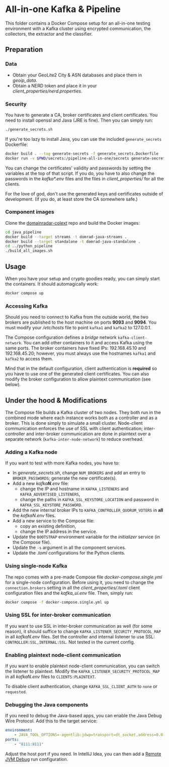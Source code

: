 # All-in-one Kafka & Pipeline

This folder contains a Docker Compose setup for an all-in-one testing environment with a Kafka cluster using encrypted communication, the collectors, the extractor and the classifier.

## Preparation

### Data

- Obtain your GeoLite2 City & ASN databases and place them in *geoip\_data*.
- Obtain a NERD token and place it in your *client\_properties/nerd.properties*.

### Security

You have to generate a CA, broker certificates and client certificates. You need to install openssl and Java (JRE is fine). Then you can simply run:

```bash
./generate_secrets.sh
``` 

If you're too lazy to install Java, you can use the included `generate_secrets` Dockerfile:

```bash
docker build . --tag generate-secrets -f generate_secrets.Dockerfile
docker run -v $PWD/secrets:/pipeline-all-in-one/secrets generate-secrets:latest
```

You can change the certificates' validity and passwords by setting the variables at the top of that script. If you do, you have to also change the passwords in the _kafka\*.env_ files and the files in _client\_properties/_ for all the clients.

For the love of god, don't use the generated keys and certificates outside of development. (If you do, at least store the CA somewhere safe.)

### Component images

Clone the [domainradar-colext](https://github.com/nesfit/domainradar-colext/) repo and build the Docker images:

```bash
cd java_pipeline
docker build --target streams -t domrad-java-streams .
docker build --target standalone -t domrad-java-standalone .
cd ../python_pipeline
./build_all_images.sh
```

## Usage

When you have your setup and crypto goodies ready, you can simply start the containers. It should automagically work:

```bash
docker compose up
```

### Accessing Kafka

Should you need to connect to Kafka from the outside world, the two brokers are published to the host machine on ports **9093** and **9094**. You must modify your */etc/hosts* file to point `kafka1` and `kafka2` to 127.0.0.1.

The Compose configuration defines a *bridge* network `kafka-client-network`. You can add other containers to it and access Kafka using the same ports. The broker containers have fixed IPs: 192.168.45.10 and 192.168.45.20; however, you must always use the hostnames `kafka1` and `kafka2` to access them.

Mind that in the default configuration, client authentication is **required** so you have to use one of the generated client certificates. You can also modify the broker configuration to allow plaintext communication (see below).

## Under the hood & Modifications

The Compose file builds a Kafka cluster of two nodes. They both run in the combined mode where each instance works both as a controller and as a broker. This is done simply to simulate a small cluster. Node-client communication enforces the use of SSL with client authentication; inter-controller and inter-broker communication are done in plaintext over a separate network (`kafka-inter-node-network`) to reduce overhead.

### Adding a Kafka node

If you want to test with more Kafka nodes, you have to:
- In *generate_secrets.sh*, change `NUM_BROKERS` and add an entry to `BROKER_PASSWORDS`; generate the new certificate(s).
- Add a new _kafka**N**.env_ file:
    - change the IP and hostname in `KAFKA_LISTENERS` and `KAFKA_ADVERTISED_LISTENERS`,
    - change the paths in `KAFKA_SSL_KEYSTORE_LOCATION` and password in `KAFKA_SSL_KEYSTORE_PASSWORD`.
- Add the new internal broker IPs to `KAFKA_CONTROLLER_QUORUM_VOTERS` in **all** the *kafkaN.env* files.
- Add a new service to the Compose file:
    - copy an existing definition,
    - change the IP address in the service.
- Update the `BOOTSTRAP` environment variable for the _initializer_ service (in the Compose file).
- Update the `-s` argument in all the component services.
- Update the *.toml* configurations for the Python clients.

### Using single-node Kafka

The repo comes with a pre-made Compose file *docker-compose.single.yml* for a single-node configuration. Before using it, you need to change the `connection.brokers` setting in all the *client\_properties/.toml* client configuration files and the *kafka\_ui.env* file. Then, simply run:

```bash
docker compose -f docker-compose.single.yml up
```

### Using SSL for inter-broker communication

If you want to use SSL in inter-broker communication as well (for some reason), it should suffice to change `KAFKA_LISTENER_SECURITY_PROTOCOL_MAP` in all *kafkaN.env* files. Set the controller and internal listener to use SSL: `CONTROLLER:SSL,INTERNAL:SSL`. Not tested in the current config.

### Enabling plaintext node-client communication

If you want to enable plaintext node-client communication, you can switch the listener to plaintext. Modify the `KAFKA_LISTENER_SECURITY_PROTOCOL_MAP` in all *kafkaN.env* files to `CLIENTS:PLAINTEXT`.

To disable client authentication, change `KAFKA_SSL_CLIENT_AUTH` to `none` or `requested`.

### Debugging the Java components

If you need to debug the Java-based apps, you can enable the Java Debug Wire Protocol. Add this to the target service:

```yaml
environment:
    - JAVA_TOOL_OPTIONS=-agentlib:jdwp=transport=dt_socket,address=0.0.0.0:8111,server=y,suspend=n
ports:
    - "8111:8111"
```

Adjust the host port if you need. In IntelliJ Idea, you can then add a [Remote JVM Debug](https://www.jetbrains.com/help/idea/tutorial-remote-debug.html#create-run-configurations) run configuration.